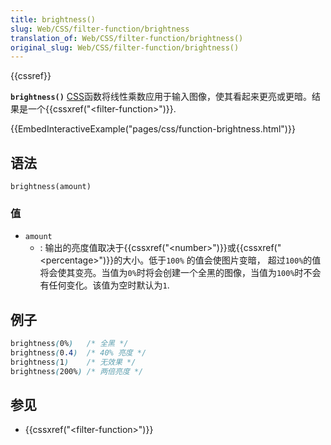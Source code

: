 ```yaml
---
title: brightness()
slug: Web/CSS/filter-function/brightness
translation_of: Web/CSS/filter-function/brightness()
original_slug: Web/CSS/filter-function/brightness()
---
```

{{cssref}}

**`brightness()`** [CSS](/en-US/docs/Web/CSS)函数将线性乘数应用于输入图像，使其看起来更亮或更暗。结果是一个{{cssxref("&lt;filter-function&gt;")}}.

{{EmbedInteractiveExample("pages/css/function-brightness.html")}}

## 语法

```plain
brightness(amount)
```

### 值

- `amount`
  - : 输出的亮度值取决于{{cssxref("&lt;number&gt;")}}或{{cssxref("&lt;percentage&gt;")}}的大小。低于`100%` 的值会使图片变暗， 超过`100%`的值将会使其变亮。当值为`0%`时将会创建一个全黑的图像，当值为`100%`时不会有任何变化。该值为空时默认为`1`.

## 例子

```css
brightness(0%)   /* 全黑 */
brightness(0.4)  /* 40% 亮度 */
brightness(1)    /* 无效果 */
brightness(200%) /* 两倍亮度 */
```

## 参见

- {{cssxref("&lt;filter-function&gt;")}}
